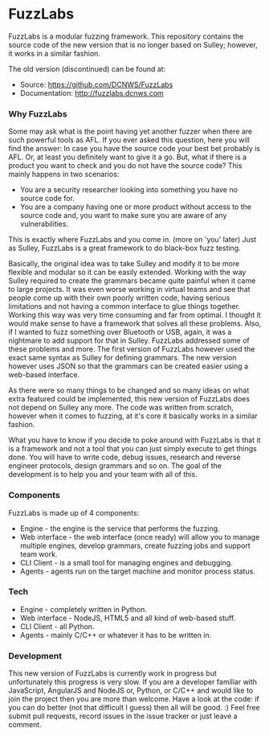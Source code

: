 # FuzzLabs

FuzzLabs is a modular fuzzing framework. This repository contains the source code of the new version that is no longer based on Sulley; however, it works in a similar fashion.

The old version (discontinued) can be found at:

  - Source: https://github.com/DCNWS/FuzzLabs
  - Documentation: http://fuzzlabs.dcnws.com

### Why FuzzLabs

Some may ask what is the point having yet another fuzzer when there are such powerful tools as AFL. If you ever asked this question, here you will find the answer: In case you have the source code your best bet probably is AFL. Or, at least you definitely want to give it a go. But, what if there is a product you want to check and you do not have the source code? This mainly happens in two scenarios:

 - You are a security researcher looking into something you have no source code for.
 - You are a company having one or more product without access to the source code and, you want to make sure you are aware of any vulnerabilities.

This is exactly where FuzzLabs and you come in. (more on 'you' later) Just as Sulley, FuzzLabs is a great framework to do black-box fuzz testing.

Basically, the original idea was to take Sulley and modify it to be more flexible and modular so it can be easily extended. Working with the way Sulley required to create the grammars became quite painful when it came to large projects. It was even worse working in virtual teams and see that people come up with their own poorly written code, having serious limitations and not having a common interface to glue things together. Working this way was very time consuming and far from optimal. I thought it would make sense to have a framework that solves all these problems. Also, if I wanted to fuzz something over Bluetooth or USB, again, it was a nightmare to add support for that in Sulley. FuzzLabs addressed some of these problems and more. The first version of FuzzLabs however used the exact same syntax as Sulley for defining grammars. The new version however uses JSON so that the grammars can be created easier using a web-based interface.

As there were so many things to be changed and so many ideas on what extra featured could be implemented, this new version of FuzzLabs does not depend on Sulley any more. The code was written from scratch, however when it comes to fuzzing, at it's core it basically works in a similar fashion.

What you have to know if you decide to poke around with FuzzLabs is that it is a framework and not a tool that you can just simply execute to get things done. You will have to write code, debug issues, research and reverse engineer protocols, design grammars and so on. The goal of the development is to help you and your team with all of this.

### Components

FuzzLabs is made up of 4 components:

 - Engine - the engine is the service that performs the fuzzing.
 - Web interface - the web interface (once ready) will allow you to manage multiple engines, develop grammars, create fuzzing jobs and support team work.
 - CLI Client - is a small tool for managing engines and debugging.
 - Agents - agents run on the target machine and monitor process status.

### Tech

 - Engine - completely written in Python.
 - Web interface - NodeJS, HTML5 and all kind of web-based stuff.
 - CLI Client - all Python.
 - Agents - mainly C/C++ or whatever it has to be written in.

### Development

This new version of FuzzLabs is currently work in progress but unfortunately this progress is very slow. If you are a developer familiar with JavaScript, AngularJS and NodeJS or, Python, or C/C++ and would like to join the project then you are more than welcome. Have a look at the code: if you can do better (not that difficult I guess) then all will be good. :) Feel free submit pull requests, record issues in the issue tracker or just leave a comment.

